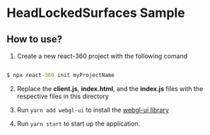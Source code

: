 # HeadLockedSurfaces Sample

## How to use?

1. Create a new react-360 project with the following comand

```bat

$ npx react-360 init myProjectName

```

2. Replace the **client.js**, **index.html**, and the **index.js** files with the respective files in this directory

3. Run `yarn add webgl-ui` to install the [webgl-ui library](https://www.npmjs.com/package/webgl-ui)

4. Run `yarn start` to start up the application.